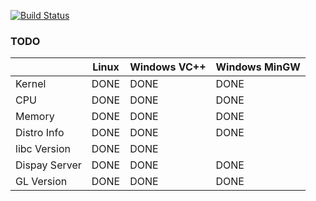 [![Build Status](https://travis-ci.org/wow2006/OS_Info.svg?branch=master)](https://travis-ci.org/wow2006/OS_Info)

### TODO

|               | Linux | Windows VC++ | Windows MinGW |
|---------------|-------|--------------|---------------|
| Kernel        | DONE  | DONE         | DONE          |
| CPU           | DONE  | DONE         | DONE          |
| Memory        | DONE  | DONE         | DONE          |
| Distro Info   | DONE  | DONE         | DONE          |
| libc Version  | DONE  | DONE         |               |
| Dispay Server | DONE  | DONE         | DONE          |
| GL Version    | DONE  | DONE         | DONE          |
